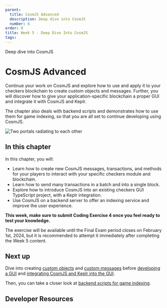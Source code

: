 ```yaml
---
parent:
  title: CosmJS Advanced
  description: Deep dive into CosmJS
  number: 6
order: 0
title: Week 5 - Deep Dive Into CosmJS
tags:
---
```


<div class="tm-overline tm-rf-1 tm-lh-title tm-medium tm-muted">Deep dive into CosmJS</div>
<h1 class="mt-4 mb-6">CosmJS Advanced</h1>

Continue your work on CosmJS and explore how to use and apply it to your checkers blockchain to create custom objects and messages. Further, you will discover how to give your application-specific blockchain a proper GUI and integrate it with CosmJS and Keplr.

The chapter also deals with backend scripts and demonstrates how to use them for game indexing, so that you are all set to continue developing using CosmJS.

![Two portals radiating to each other](/ida_dev_portal_lp_hero-03.png)

## In this chapter

<HighlightBox type="learning">

In this chapter, you will:

* Learn how to create new CosmJS messages, transactions, and methods for your players to interact with your specific checkers module and blockchain.
* Learn how to send many transactions in a batch and into a single block.
* Explore how to introduce CosmJS into an existing checkers GUI TypeScript project, with a Keplr integration.
* Use CosmJS on a backend server to offer an indexing service and improve the user experience.

</HighlightBox>

**This week, make sure to submit Coding Exercise 4 once you feel ready to test your knowledge.**

The exercise will be available until the Final Exam period closes on February 1st, 2024, but it is recommended to attempt it immediately after completing the Week 5 content.

## Next up

Dive into creating [custom objects](/hands-on-exercise/3-cosmjs-adv/1-cosmjs-objects.md) and [custom messages](/hands-on-exercise/3-cosmjs-adv/2-cosmjs-messages.md) before [developing a GUI](/hands-on-exercise/3-cosmjs-adv/3-external-gui.md) and [integrating CosmJS and Keplr into the GUI](/hands-on-exercise/3-cosmjs-adv/4-cosmjs-gui.md).

Then, you can take a closer look at [backend scripts for game indexing](/hands-on-exercise/3-cosmjs-adv/5-server-side.md).

## Developer Resources

<div v-for="resource in $themeConfig.resources">
  <Resource
    :title="resource.title"
    :description="resource.description"
    :links="resource.links"
    :image="resource.image"
    :large="true"
  />
  <br/>
</div>
